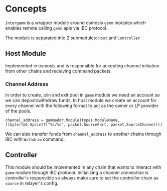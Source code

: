 # Concepts
`Intergamm` is a wrapper module around osmosis `gamm` modules which enables remote calling `gamm` apis via IBC protocol.

The module is separated into 2 submodules: `Host` and `Controller`

## Host Module
Implemented in osmosis and is responsible for accepting channel initiation from other chains and receiving command packets.

### Channel Address
In order to create, join and exit pool in `gamm` module we need an account so we can deposit/withdraw funds. In host module we create an account for every channel with the following format to act as the owner or LP provider of the pools.
```
channel_address = gammaddr.Module(types.ModuleName, []byte(fmt.Sprintf("%s/%s", packet.SourcePort, packet.SourceChannel)))
```
We can also transfer funds from `channel_address` to another chains through IBC with `Withdraw` command.

## Controller
This module should be implemented in any chain that wants to interact with `gamm` module through IBC protocol. Initializing a channel connection is controller's responsible so always make sure to set the controller chain as `source` in relayer's config.